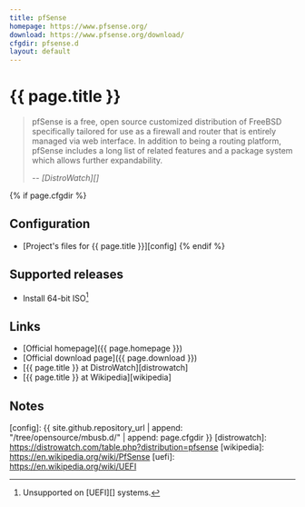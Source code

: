 ```yaml
---
title: pfSense
homepage: https://www.pfsense.org/
download: https://www.pfsense.org/download/
cfgdir: pfsense.d
layout: default
---
```


# {{ page.title }}

> pfSense is a free, open source customized distribution of FreeBSD specifically
> tailored for use as a firewall and router that is entirely managed via web
> interface. In addition to being a routing platform, pfSense includes a long
> list of related features and a package system which allows further
> expandability.
>
> -- <cite markdown="1">[DistroWatch][]</cite>


{% if page.cfgdir %}
## Configuration

- [Project's files for {{ page.title }}][config]
{% endif %}


## Supported releases

- Install 64-bit ISO[^note1]


## Links

- [Official homepage]({{ page.homepage }})
- [Official download page]({{ page.download }})
- [{{ page.title }} at DistroWatch][distrowatch]
- [{{ page.title }} at Wikipedia][wikipedia]


## Notes

[^note1]: Unsupported on [UEFI][] systems.


[config]: {{ site.github.repository_url | append: "/tree/opensource/mbusb.d/" | append: page.cfgdir }}
[distrowatch]: https://distrowatch.com/table.php?distribution=pfsense
[wikipedia]: https://en.wikipedia.org/wiki/PfSense
[uefi]: https://en.wikipedia.org/wiki/UEFI
